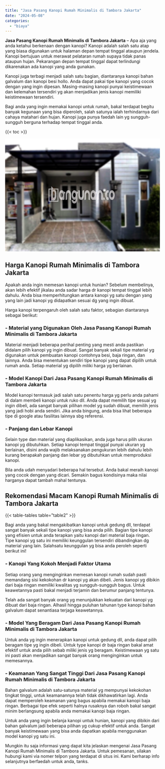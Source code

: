 ```yaml
---
title: "Jasa Pasang Kanopi Rumah Minimalis di Tambora Jakarta"
date: "2024-05-08"
categories: 
  - "biaya"
---
```


**Jasa Pasang Kanopi Rumah Minimalis di Tambora Jakarta** – Apa aja yang anda ketahui berkenaan dengan kanopi? Kanopi adalah salah satu atap yang biasa digunakan untuk halaman depan tempat tinggal ataupun jendela. Kanopi bertujuan untuk merawat pelataran rumah supaya tidak panas ataupun hujan. Pekarangan depan tempat tinggal dapat terlindungi dikarenakan ada kanopi yang anda gunakan.

Kanopi juga terbagi menjadi salah satu bagian, diantaranya kanopi bahan galvalum dan kanopi besi hollo. Anda dapat pakai tipe kanopi yang cocok dengan yang ingin dipesan. Masing-masing kanopi punyai keistimewaan dan kelemahan tersendiri yg akan menjadikan jenis kanopi memiliki keistimewaan tersendiri.

Bagi anda yang ingin memakai kanopi untuk rumah, bakal terdapat begitu banyak kegunaan yang bisa diperoleh, salah satunya ialah terhindarnya dari cahaya matahari dan hujan. Kanopi juga punya faedah lain yg sungguh-sungguh berguna terhadap tempat tinggal anda.

{{< toc >}}

![Jasa Pasang Kanopi Rumah Minimalis di Tambora Jakarta](/images/harga-kanopi-minimalis-29.png)

## Harga Kanopi Rumah Minimalis di Tambora Jakarta

Apakah anda ingin memesan kanopi untuk hunian? Sebelum membelinya, akan lebih efektif jikalau anda sadar harga dr kanopi tempat tinggal lebih dahulu. Anda bisa memperhitungkan antara kanopi yg satu dengan yang yang lain jadi kanopi yg didapatkan sesuai dg yang ingin dibuat.

Harga kanopi terpengaruh oleh salah satu faktor, sebagian diantaranya sebagai berikut:

### \- Material yang Digunakan Oleh Jasa Pasang Kanopi Rumah Minimalis di Tambora Jakarta

Material menjadi beberapa perihal penting yang mesti anda pastikan didalam pilih kanopi yg ingin dibuat. Sangat banyak sekali tipe material yg digunakan untuk pembuatan kanopi contohnya besi, baja ringan, dan lainnya. Anda bisa menentukan sendiri tipe kanopi yang dapat dipilih untuk rumah anda. Setiap material yg dipilih miliki harga yg berlainan.

### \- Model Kanopi Dari Jasa Pasang Kanopi Rumah Minimalis di Tambora Jakarta

Model kanopi termasuk jadi salah satu penentu harga yg perlu anda pahami di dalam membeli kanopi untuk ruko dll. Anda dapat memilih tipe sesuai yg ingin dibeli, ada sangat banyak pilihan model yg sudah dibuat, memilih jenis yang jadi hobi anda sendiri. Jika anda bingung, anda bisa lihat beberapa tipe di google atau fasilitas lainnya sbg referensi.

### \- Panjang dan Lebar Kanopi

Selain type dan material yang diaplikasikan, anda juga harus pilih ukuran kanopi yg dibutuhkan. Setiap kanopi tempat tinggal punyai ukuran yg berlainan, disini anda wajib melaksanakan pengukuran lebih dahulu lebih kurang berapakah panjang dan lebar yg dibutuhkan untuk memproduksi kanopi.

Bila anda udah menyadari beberapa hal tersebut. Anda bakal meraih kanopi yang cocok dengan yang dicari. Semakin bagus kondisinya maka nilai harganya dapat tambah mahal tentunya.

## Rekomendasi Macam Kanopi Rumah Minimalis di Tambora Jakarta

{{< table-tables table="table2" >}}

Bagi anda yang bakal mengakibatkan kanopi untuk gedung dll, terdapat sangat banyak sekali tipe kanopi yang bisa anda pilih. Bagian tipe kanopi yang efisien untuk anda terapkan yaitu kanopi dari material baja ringan. Tipe kanopi yg satu ini memiliki keunggulan tersendiri dibandingkan dg material yang lain. Salahsatu keunggulan yg bisa anda peroleh seperti berikut ini!

### \- Kanopi Yang Kokoh Menjadi Faktor Utama

Setiap orang yang menginginkan memesan kanopi rumah sudah pasti memandang sisi kekokohan dr kanopi yg akan dibeli. Jenis kanopi yg dibikin dari baja ringan memiliki kwalitas yg sungguh-sungguh bagus. Untuk keawetannya pasti bakal menjadi terjamin dan berumur panjang tentunya.

Telah ada sangat banyak orang yg menunjukkan kekuatan dari kanopi yg dibuat dari baja ringan. Alhasil hingga puluhan tahunan type kanopi bahan galvalum dapat senantiasa terjaga keawetannya.

### \- Model Yang Beragam Dari Jasa Pasang Kanopi Rumah Minimalis di Tambora Jakarta

Untuk anda yg ingin menerapkan kanopi untuk gedung dll, anda dapat pilih beragam tipe yg ingin dibeli. Untuk type kanopi dr baja ringan bakal amat efektif untuk anda pilih sebab miliki jenis yg beragam. Keistimewaan yg satu ini pasti akan menjadikan sangat banyak orang menginginkan untuk memesannya.

### \- Keamanan Yang Sangat Tinggi Dari Jasa Pasang Kanopi Rumah Minimalis di Tambora Jakarta

Bahan galvalum adalah satu-satunya material yg mempunyai kekokohan tingkat tinggi, untuk keamanannya telah tidak dikhawatirkan lagi. Anda dapat memperoleh keamanan yang bagus apabila memakai kanopi baja ringan. Berbagai tipe efek seperti halnya rusaknya dan roboh bakal sangat minim berlangsung apabila anda memakai kanopi baja ringan.

Untuk anda yang ingin belanja kanopi untuk hunian, kanopi yang dibikin dari bahan galvalum jadi beberapa pilihan yg cukup efektif untuk anda. Sangat banyak keistimewaan yang bisa anda dapatkan apabila menggunakan model kanopi yg satu ini.

Mungkin itu saja informasi yang dapat kita jelaskan mengenai Jasa Pasang Kanopi Rumah Minimalis di Tambora Jakarta. Untuk pemesanan, silakan hubungi kami via nomer telpon yang terdapat di situs ini. Kami berharap info selanjutnya berfaedah untuk anda, tanks.
